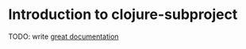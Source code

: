 # Introduction to clojure-subproject

TODO: write [great documentation](http://jacobian.org/writing/what-to-write/)
